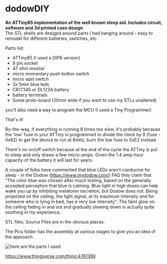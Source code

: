 # dodowDIY
**An ATTiny85 implementation of the well known sleep aid. Includes circuit, software and 3d printed case design**  
The STL shells are desiged around parts I had hanging around - easy to remodel for different batteries, switches, etc.

Parts list:  
* ATTiny85 (I used a DIP8 version)  
* 8 pin socket  
* 47 ohm resistor  
* micro momentary push button switch  
* micro spst switch  
* 3x 5mm blue leds  
* CR17345 or DL123A battery
* battery terminals  
* Some proto-board (20mm wide if you want to use my STLs unaltered)

you'll also need a way to program the MCU (I used a Tiny Programmer)

That's it!

By-the-way, if everything is running 8 times too slow, it's probably because the 'low' fuse in your ATTiny is programmed to divide the clock by 8 (fuse - 0x62) to get the device to run at 8mhz, burn the low fuse to 0xE2 instead.

There's no on/off switch because at the end of the cycle the ATTiny is put to sleep and only draws a few micro-amps.  Given the 1.4 amp-hour capacity of the battery it will last for years.

A couple of folks have commented that blue LEDs aren't conducive for sleep - in the Dodow (https://www.mydodow.com/) FAQ they claim that "The color blue was chosen after much testing, based on the generally accepted perception that blue is calming. Blue light in high doses can help wake you up by inhibiting melatonin secretion, but Dodow does not. Being projected on the ceiling, the light signal, at its maximum intensity and for someone who is lying in bed, has a very low intensity". The faint glow on the ceiling fading in and out and gradually slowing down is actually quite soothing in my experience.

STL files, Source Files are in the obvious places.

The Pics folder has the assembly at various stages to give you an idea of the approach.

![here are the parts I used](https://github.com/dshiffman/dodowDIY/blob/main/dodowdiy%20parts.jpg)

https://www.thingiverse.com/thing:4761399



